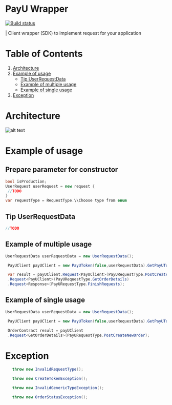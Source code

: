 ﻿# PayU Wrapper
[![Build status](https://ci.appveyor.com/api/projects/status/g0di4mjvy5wl7nl9?svg=true)](https://ci.appveyor.com/project/romabliski/net-core-payu-wrapper)

| Client wrapper (SDK) to implement request for your application
# Table of Contents 
1. [Architecture](#architecture)
2. [Example of usage](#Example-of-usage) 
    - [Tip UserRequestData](#tip-userrequestdata) 
    - [Example of multiple usage](#example-of-multiple-usage) 
    - [Example of single usage](#example-of-single-usage)
3. [Exception](#exception)
# Architecture
![alt text][logo]

[logo]: https://raw.githubusercontent.com/romabliski/.NET-core-PayU-Wrapper/master/Architecture/PayUArchitecture.png "Architecture Logo"

# Example of usage
## Prepare parameter for constructor
   ```csharp
bool isProduction;
UserRequest userRequest = new request {
    //TODO
}         
 var requestType = RequestType.\\Choose type from enum
 ```

## Tip UserRequestData

   ```csharp
//TODO
 ```

 ## Example of multiple usage

   ```csharp
   UserRequestData userRequestData = new UserRequestData();

    PayUClient payUClient = new PayUToken(false,userRequestData).GetPayUToken();

    var result = payUClient.Request<PayUClient>(PayURequestType.PostCreateNewOrder)
    .Request<PayUClient>(PayURequestType.GetOrderDetails)
    .Request<Response>(PayURequestType.FinishRequests);
 ```

  ## Example of single usage

   ```csharp
   UserRequestData userRequestData = new UserRequestData();

    PayUClient payUClient = new PayUToken(false,userRequestData).GetPayUToken();

    OrderContract result = payUClient
    .Request<GetOrderDetails>(PayURequestType.PostCreateNewOrder);
 ```

 # Exception

 ```csharp
    throw new InvalidRequestType();

    throw new CreateTokenException();

    throw new InvalidGenericTypeException();

    throw new OrderStatusException();
 ```

